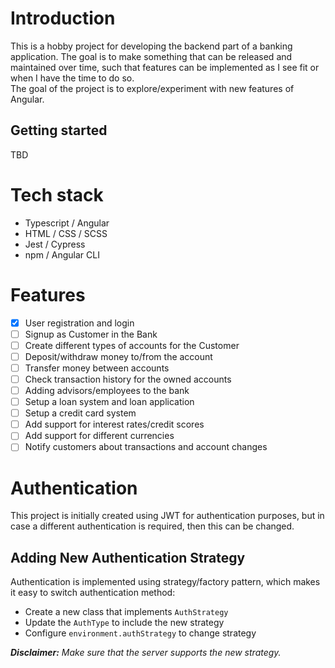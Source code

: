 # Introduction
This is a hobby project for developing the backend part of a banking application. The goal is to make something that can be released and maintained over time, such that features can be implemented as I see fit or when I have the time to do so.  
The goal of the project is to explore/experiment with new features of Angular.

## Getting started
TBD

# Tech stack
- Typescript / Angular
- HTML / CSS / SCSS
- Jest / Cypress
- npm / Angular CLI

# Features
- [x] User registration and login
- [ ] Signup as Customer in the Bank
- [ ] Create different types of accounts for the Customer
- [ ] Deposit/withdraw money to/from the account
- [ ] Transfer money between accounts
- [ ] Check transaction history for the owned accounts
- [ ] Adding advisors/employees to the bank
- [ ] Setup a loan system and loan application
- [ ] Setup a credit card system
- [ ] Add support for interest rates/credit scores
- [ ] Add support for different currencies
- [ ] Notify customers about transactions and account changes

# Authentication
This project is initially created using JWT for authentication purposes, but in case a different authentication is required, then this can be changed.

## Adding New Authentication Strategy
Authentication is implemented using strategy/factory pattern, which makes it easy to switch authentication method:

- Create a new class that implements `AuthStrategy`
- Update the `AuthType` to include the new strategy
- Configure `environment.authStrategy` to change strategy

***Disclaimer:** Make sure that the server supports the new strategy.*